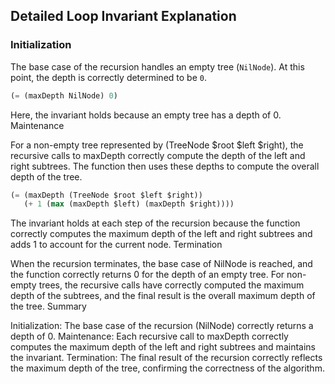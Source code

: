 ## Detailed Loop Invariant Explanation

### Initialization

The base case of the recursion handles an empty tree (`NilNode`). At this point, the depth is correctly determined to be `0`.

```lisp
(= (maxDepth NilNode) 0)
```
Here, the invariant holds because an empty tree has a depth of 0.
Maintenance

For a non-empty tree represented by (TreeNode $root $left $right), the recursive calls to maxDepth correctly compute the depth of the left and right subtrees. The function then uses these depths to compute the overall depth of the tree.

```lisp
(= (maxDepth (TreeNode $root $left $right))
   (+ 1 (max (maxDepth $left) (maxDepth $right))))
```
The invariant holds at each step of the recursion because the function correctly computes the maximum depth of the left and right subtrees and adds 1 to account for the current node.
Termination

When the recursion terminates, the base case of NilNode is reached, and the function correctly returns 0 for the depth of an empty tree. For non-empty trees, the recursive calls have correctly computed the maximum depth of the subtrees, and the final result is the overall maximum depth of the tree.
Summary

Initialization: The base case of the recursion (NilNode) correctly returns a depth of 0.
Maintenance: Each recursive call to maxDepth correctly computes the maximum depth of the left and right subtrees and maintains the invariant.
Termination: The final result of the recursion correctly reflects the maximum depth of the tree, confirming the correctness of the algorithm.